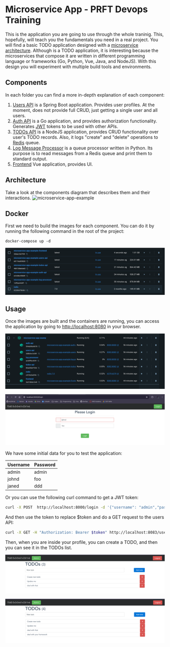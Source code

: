 # Microservice App - PRFT Devops Training

This is the application you are going to use through the whole traninig. This, hopefully, will teach you the fundamentals you need in a real project. You will find a basic TODO application designed with a [microservice architecture](https://microservices.io). Although is a TODO application, it is interesting because the microservices that compose it are written in different programming language or frameworks (Go, Python, Vue, Java, and NodeJS). With this design you will experiment with multiple build tools and environments. 

## Components
In each folder you can find a more in-depth explanation of each component:

1. [Users API](/users-api) is a Spring Boot application. Provides user profiles. At the moment, does not provide full CRUD, just getting a single user and all users.
2. [Auth API](/auth-api) is a Go application, and provides authorization functionality. Generates [JWT](https://jwt.io/) tokens to be used with other APIs.
3. [TODOs API](/todos-api) is a NodeJS application, provides CRUD functionality over user's TODO records. Also, it logs "create" and "delete" operations to [Redis](https://redis.io/) queue.
4. [Log Message Processor](/log-message-processor) is a queue processor written in Python. Its purpose is to read messages from a Redis queue and print them to standard output.
5. [Frontend](/frontend) Vue application, provides UI.

## Architecture

Take a look at the components diagram that describes them and their interactions.
![microservice-app-example](./arch-img/Microservices.png)

## Docker
First we need to build the images for each component. You can do it by running the following command in the root of the project:
```Docker
docker-compose up -d
```
![img.png](images/img.png)

## Usage
Once the images are built and the containers are running, 
you can access the application by going to [http://localhost:8080](http://localhost:8080) in your browser.

![img_5.png](images/img_5.png)

![img_2.png](images/img_2.png)

We have some initial data for you to test the application:

|  Username | Password  |
|-----------|-----------|
| admin     | admin     |
| johnd     | foo       |
| janed     | ddd       |


Or you can use the following curl command to get a JWT token:
```bash
curl -X POST  http://localhost:8000/login -d '{"username": "admin","password": "admin"}'
```
And then use the token to replace $token and do a GET request to the users API:
```bash
curl -X GET -H "Authorization: Bearer $token" http://localhost:8083/users/:username
```

Then, when you are inside your profile, you can create a TODO, and then you can see it in the TODOs list.

![img_3.png](images/img_3.png)

![img_4.png](images/img_4.png)